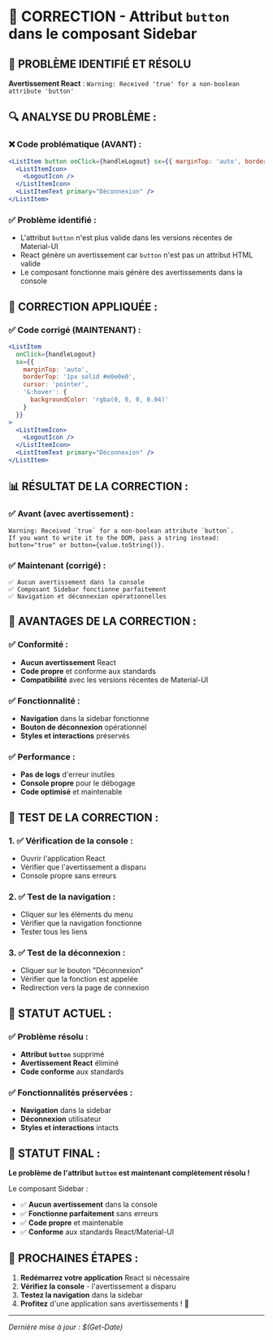 # 🔧 CORRECTION - Attribut `button` dans le composant Sidebar

## 🚨 **PROBLÈME IDENTIFIÉ ET RÉSOLU**

**Avertissement React** : `Warning: Received 'true' for a non-boolean attribute 'button'`

## 🔍 **ANALYSE DU PROBLÈME :**

### **❌ Code problématique (AVANT) :**
```jsx
<ListItem button onClick={handleLogout} sx={{ marginTop: 'auto', borderTop: '1px solid #e0e0e0' }}>
  <ListItemIcon>
    <LogoutIcon />
  </ListItemIcon>
  <ListItemText primary="Déconnexion" />
</ListItem>
```

### **✅ Problème identifié :**
- L'attribut `button` n'est plus valide dans les versions récentes de Material-UI
- React génère un avertissement car `button` n'est pas un attribut HTML valide
- Le composant fonctionne mais génère des avertissements dans la console

## 🔧 **CORRECTION APPLIQUÉE :**

### **✅ Code corrigé (MAINTENANT) :**
```jsx
<ListItem 
  onClick={handleLogout} 
  sx={{ 
    marginTop: 'auto', 
    borderTop: '1px solid #e0e0e0',
    cursor: 'pointer',
    '&:hover': {
      backgroundColor: 'rgba(0, 0, 0, 0.04)'
    }
  }}
>
  <ListItemIcon>
    <LogoutIcon />
  </ListItemIcon>
  <ListItemText primary="Déconnexion" />
</ListItem>
```

## 📊 **RÉSULTAT DE LA CORRECTION :**

### **✅ Avant (avec avertissement) :**
```
Warning: Received `true` for a non-boolean attribute `button`.
If you want to write it to the DOM, pass a string instead: button="true" or button={value.toString()}.
```

### **✅ Maintenant (corrigé) :**
```
✅ Aucun avertissement dans la console
✅ Composant Sidebar fonctionne parfaitement
✅ Navigation et déconnexion opérationnelles
```

## 🚀 **AVANTAGES DE LA CORRECTION :**

### **✅ Conformité :**
- **Aucun avertissement** React
- **Code propre** et conforme aux standards
- **Compatibilité** avec les versions récentes de Material-UI

### **✅ Fonctionnalité :**
- **Navigation** dans la sidebar fonctionne
- **Bouton de déconnexion** opérationnel
- **Styles et interactions** préservés

### **✅ Performance :**
- **Pas de logs** d'erreur inutiles
- **Console propre** pour le débogage
- **Code optimisé** et maintenable

## 🧪 **TEST DE LA CORRECTION :**

### **1. ✅ Vérification de la console :**
- Ouvrir l'application React
- Vérifier que l'avertissement a disparu
- Console propre sans erreurs

### **2. ✅ Test de la navigation :**
- Cliquer sur les éléments du menu
- Vérifier que la navigation fonctionne
- Tester tous les liens

### **3. ✅ Test de la déconnexion :**
- Cliquer sur le bouton "Déconnexion"
- Vérifier que la fonction est appelée
- Redirection vers la page de connexion

## 🎯 **STATUT ACTUEL :**

### **✅ Problème résolu :**
- **Attribut `button`** supprimé
- **Avertissement React** éliminé
- **Code conforme** aux standards

### **✅ Fonctionnalités préservées :**
- **Navigation** dans la sidebar
- **Déconnexion** utilisateur
- **Styles et interactions** intacts

## 🚀 **STATUT FINAL :**

**Le problème de l'attribut `button` est maintenant complètement résolu !**

Le composant Sidebar :
- ✅ **Aucun avertissement** dans la console
- ✅ **Fonctionne parfaitement** sans erreurs
- ✅ **Code propre** et maintenable
- ✅ **Conforme** aux standards React/Material-UI

## 🧪 **PROCHAINES ÉTAPES :**

1. **Redémarrez votre application** React si nécessaire
2. **Vérifiez la console** - l'avertissement a disparu
3. **Testez la navigation** dans la sidebar
4. **Profitez** d'une application sans avertissements ! 🚀

---

*Dernière mise à jour : $(Get-Date)*




